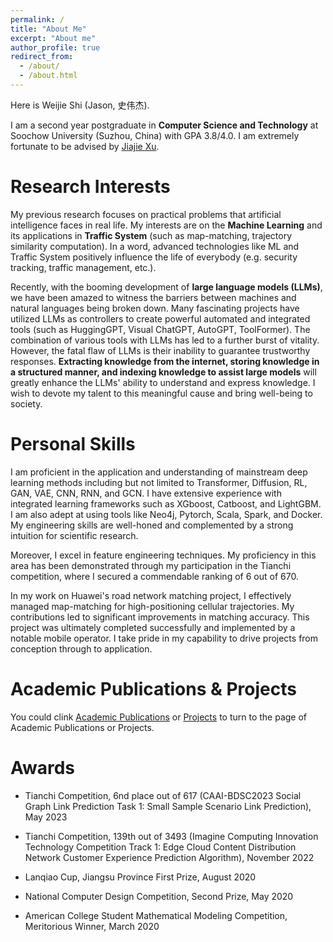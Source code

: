 ```yaml
---
permalink: /
title: "About Me"
excerpt: "About me"
author_profile: true
redirect_from: 
  - /about/
  - /about.html
---
```


Here is Weijie Shi (Jason, 史伟杰).

I am a second year postgraduate in **Computer Science and Technology** at Soochow University (Suzhou, China) with GPA 3.8/4.0. I am extremely fortunate to be advised by [Jiajie Xu](http://web.suda.edu.cn/xujj/).

Research Interests
======
My previous research focuses on practical problems that artificial intelligence faces in real life. My interests are on the **Machine Learning** and its applications in **Traffic System** (such as map-matching, trajectory similarity computation). In a word, advanced technologies like ML and Traffic System positively influence the life of everybody (e.g. security tracking, traffic management, etc.).

Recently, with the booming development of **large language models (LLMs)**, we have been amazed to witness the barriers between machines and natural languages being broken down. Many fascinating projects have utilized LLMs as controllers to create powerful automated and integrated tools (such as HuggingGPT, Visual ChatGPT, AutoGPT, ToolFormer). The combination of various tools with LLMs has led to a further burst of vitality. However, the fatal flaw of LLMs is their inability to guarantee trustworthy responses. **Extracting knowledge from the internet, storing knowledge in a structured manner, and indexing knowledge to assist large models** will greatly enhance the LLMs' ability to understand and express knowledge. I wish to devote my talent to this meaningful cause and bring well-being to society.

Personal Skills
===========
I am proficient in the application and understanding of mainstream deep learning methods including but not limited to Transformer, Diffusion, RL, GAN, VAE, CNN, RNN, and GCN. I have extensive experience with integrated learning frameworks such as XGboost, Catboost, and LightGBM. I am also adept at using tools like Neo4j, Pytorch, Scala, Spark, and Docker. My engineering skills are well-honed and complemented by a strong intuition for scientific research.

Moreover, I excel in feature engineering techniques. My proficiency in this area has been demonstrated through my participation in the Tianchi competition, where I secured a commendable ranking of 6 out of 670.

In my work on Huawei's road network matching project, I effectively managed map-matching for high-positioning cellular trajectories. My contributions led to significant improvements in matching accuracy. This project was ultimately completed successfully and implemented by a notable mobile operator. I take pride in my capability to drive projects from conception through to application.

Academic Publications & Projects 
======
You could clink [Academic Publications](https://shiweijiezero.github.io/weijie.github.io/publications) or [Projects](https://shiweijiezero.github.io/weijie.github.io/projects) to turn to the page of Academic Publications or Projects.


Awards
===========
- Tianchi Competition, 6nd place out of 617 (CAAI-BDSC2023 Social Graph Link Prediction Task 1: Small Sample Scenario Link Prediction), May 2023

- Tianchi Competition, 139th out of 3493 (Imagine Computing Innovation Technology Competition Track 1: Edge Cloud Content Distribution Network Customer Experience Prediction Algorithm), November 2022

- Lanqiao Cup, Jiangsu Province First Prize, August 2020

- National Computer Design Competition, Second Prize, May 2020

- American College Student Mathematical Modeling Competition, Meritorious Winner, March 2020